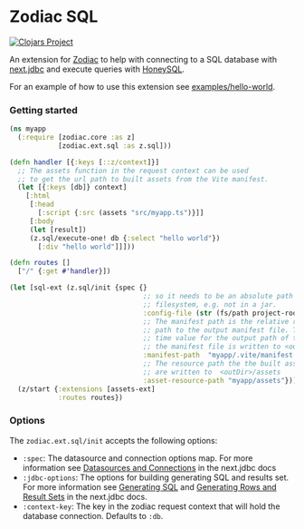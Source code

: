 # Zodiac SQL

[![Clojars Project](https://img.shields.io/clojars/v/com.github.brettatoms/zodiac-sql.svg)](https://clojars.org/com.github.brettatoms/zodiac-sql)

An extension for [Zodiac](https://github.com/brettatoms/zodiac) to help with connecting to a SQL database with [next.jdbc](https://github.com/seancorfield/next-jdbc) and execute queries with [HoneySQL](https://github.com/seancorfield/honeysql).

For an example of how to use this extension see [examples/hello-world](examples/hello-world).

### Getting started

```clojure
(ns myapp
  (:require [zodiac.core :as z]
            [zodiac.ext.sql :as z.sql]))

(defn handler [{:keys [::z/context]}]
  ;; The assets function in the request context can be used
  ;; to get the url path to built assets from the Vite manifest.
  (let [{:keys [db]} context]
    [:html
     [:head
       [:script {:src (assets "src/myapp.ts")}]]
     [:body
     (let [result])
     (z.sql/execute-one! db {:select "hello world"})
       [:div "hello world"]]]))

(defn routes []
  ["/" {:get #'handler}])

(let [sql-ext (z.sql/init {spec {}
                                 ;; so it needs to be an absolute path on the
                                 ;; filesystem, e.g. not in a jar.
                                 :config-file (str (fs/path project-root "vite.config.js"))
                                 ;; The manifest path is the relative resource
                                 ;; path to the output manifest file. This value doesn't override the build
                                 ;; time value for the output path of the manifest file.  By default
                                 ;; the manifest file is written to <outDir>/.vite/manifest.json
                                 :manifest-path  "myapp/.vite/manifest.json"
                                 ;; The resource path the the built assets. By default the build assets
                                 ;; are written to  <outDir>/assets
                                 :asset-resource-path "myapp/assets"})]
  (z/start {:extensions [assets-ext]
            :routes routes})

```


### Options

The `zodiac.ext.sql/init` accepts the following options:

- `:spec`: The datasource and connection options map.  For more information see [Datasources and Connections]( https://cljdoc.org/d/com.github.seancorfield/next.jdbc/1.3.955/doc/all-the-options#datasources-and-connections) in the next.jdbc docs
- `:jdbc-options`:  The options for building generating SQL and results set.  For more information see [Generating SQL](https://cljdoc.org/d/com.github.seancorfield/next.jdbc/1.3.955/doc/all-the-options#generating-sql) and [Generating Rows and Result Sets](https://cljdoc.org/d/com.github.seancorfield/next.jdbc/1.3.955/doc/all-the-options#generating-rows-and-result-sets) in the next.jdbc docs.
- `:context-key`: The key in the zodiac request context that will hold the database connection.  Defaults to `:db`.
